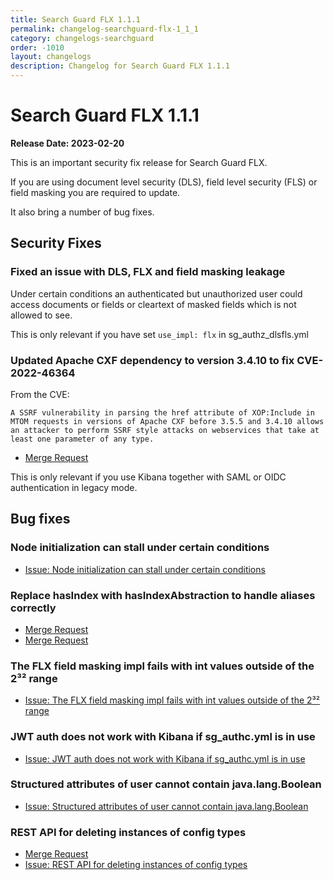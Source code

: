 ```yaml
---
title: Search Guard FLX 1.1.1
permalink: changelog-searchguard-flx-1_1_1
category: changelogs-searchguard
order: -1010
layout: changelogs
description: Changelog for Search Guard FLX 1.1.1
---
```


<!--- Copyright 2022 floragunn GmbH -->

# Search Guard FLX 1.1.1

**Release Date: 2023-02-20**

This is an important security fix release for Search Guard FLX. 

If you are using document level security (DLS), field level security (FLS) or field masking you are required to update.

It also bring a number of bug fixes.

## Security Fixes

### Fixed an issue with DLS, FLX and field masking leakage

Under certain conditions an authenticated but unauthorized user could access documents or fields or cleartext of masked fields which is not allowed to see.

This is only relevant if you have set `use_impl: flx` in sg_authz_dlsfls.yml

### Updated Apache CXF dependency to version 3.4.10 to fix CVE-2022-46364

From the CVE:
```
A SSRF vulnerability in parsing the href attribute of XOP:Include in MTOM requests in versions of Apache CXF before 3.5.5 and 3.4.10 allows an attacker to perform SSRF style attacks on webservices that take at least one parameter of any type.
```

* [Merge Request](https://git.floragunn.com/search-guard/search-guard-suite-enterprise/-/merge_requests/324)

This is only relevant if you use Kibana together with SAML or OIDC authentication in legacy mode.

## Bug fixes

### Node initialization can stall under certain conditions

* [Issue: Node initialization can stall under certain conditions](https://git.floragunn.com/search-guard/search-guard-suite-enterprise/-/issues/148)

### Replace hasIndex with hasIndexAbstraction to handle aliases correctly

* [Merge Request](https://git.floragunn.com/search-guard/search-guard-suite-enterprise/-/merge_requests/325)
* [Merge Request](https://git.floragunn.com/search-guard/search-guard-suite-enterprise/-/merge_requests/328)

### The FLX field masking impl fails with int values outside of the 2³² range

* [Issue: The FLX field masking impl fails with int values outside of the 2³² range](https://git.floragunn.com/search-guard/search-guard-suite-enterprise/-/issues/154)

### JWT auth does not work with Kibana if sg_authc.yml is in use

* [Issue: JWT auth does not work with Kibana if sg_authc.yml is in use](https://git.floragunn.com/search-guard/search-guard-suite-enterprise/-/issues/143)

### Structured attributes of user cannot contain java.lang.Boolean

* [Issue: Structured attributes of user cannot contain java.lang.Boolean](https://git.floragunn.com/search-guard/search-guard-suite-enterprise/-/issues/135)

### REST API for deleting instances of config types

* [Merge Request](https://git.floragunn.com/search-guard/search-guard-suite-enterprise/-/merge_requests/312)
* [Issue: REST API for deleting instances of config types](https://git.floragunn.com/search-guard/sgctl/-/issues/6)
